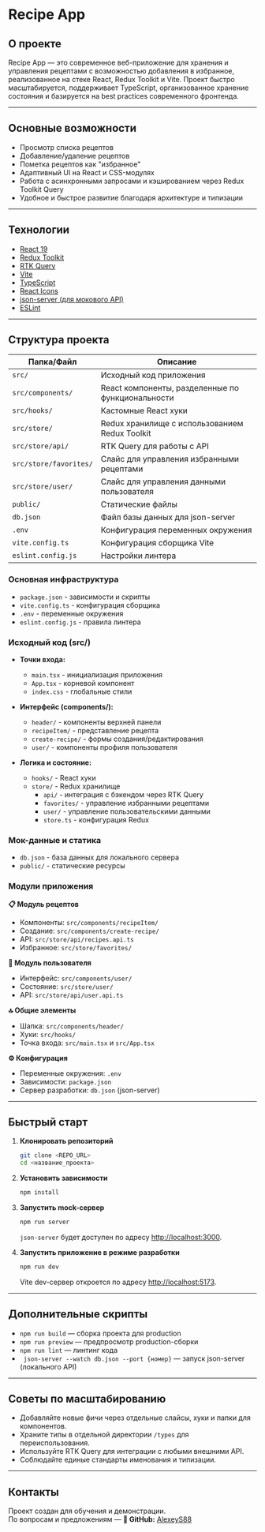 # Recipe App

## О проекте

Recipe App — это современное веб-приложение для хранения и управления рецептами с возможностью добавления в избранное, реализованное на стеке React, Redux Toolkit и Vite. Проект быстро масштабируется, поддерживает TypeScript, организованное хранение состояния и базируется на best practices современного фронтенда.

---

## Основные возможности

- Просмотр списка рецептов
- Добавление/удаление рецептов
- Пометка рецептов как "избранное"
- Адаптивный UI на React и CSS-модулях
- Работа с асинхронными запросами и кэшированием через Redux Toolkit Query
- Удобное и быстрое развитие благодаря архитектуре и типизации

---

## Технологии

- [React 19](https://react.dev/)
- [Redux Toolkit](https://redux-toolkit.js.org/)
- [RTK Query](https://redux-toolkit.js.org/rtk-query/overview)
- [Vite](https://vitejs.dev/)
- [TypeScript](https://www.typescriptlang.org/)
- [React Icons](https://react-icons.github.io/react-icons/)
- [json-server (для мокового API)](https://github.com/typicode/json-server)
- [ESLint](https://eslint.org/)

---

## Структура проекта

| Папка/Файл | Описание |
|------------|----------|
| `src/` | Исходный код приложения |
| `src/components/` | React компоненты, разделенные по функциональности |
| `src/hooks/` | Кастомные React хуки |
| `src/store/` | Redux хранилище с использованием Redux Toolkit |
| `src/store/api/` | RTK Query для работы с API |
| `src/store/favorites/` | Слайс для управления избранными рецептами |
| `src/store/user/` | Слайс для управления данными пользователя |
| `public/` | Статические файлы |
| `db.json` | Файл базы данных для json-server |
| `.env` | Конфигурация переменных окружения |
| `vite.config.ts` | Конфигурация сборщика Vite |
| `eslint.config.js` | Настройки линтера |

### Основная инфраструктура
- `package.json` - зависимости и скрипты
- `vite.config.ts` - конфигурация сборщика
- `.env` - переменные окружения
- `eslint.config.js` - правила линтера

### Исходный код (src/)
- **Точки входа:**
    - `main.tsx` - инициализация приложения
    - `App.tsx` - корневой компонент
    - `index.css` - глобальные стили

- **Интерфейс (components/):**
    - `header/` - компоненты верхней панели
    - `recipeItem/` - представление рецепта
    - `create-recipe/` - формы создания/редактирования
    - `user/` - компоненты профиля пользователя

- **Логика и состояние:**
    - `hooks/` - React хуки
    - `store/` - Redux хранилище
        - `api/` - интеграция с бэкендом через RTK Query
        - `favorites/` - управление избранными рецептами
        - `user/` - управление пользовательскими данными
        - `store.ts` - конфигурация Redux

### Мок-данные и статика
- `db.json` - база данных для локального сервера
- `public/` - статические ресурсы


### Модули приложения

**📋 Модуль рецептов**
- Компоненты: `src/components/recipeItem/`
- Создание: `src/components/create-recipe/`
- API: `src/store/api/recipes.api.ts`
- Избранное: `src/store/favorites/`

**👤 Модуль пользователя**
- Интерфейс: `src/components/user/`
- Состояние: `src/store/user/`
- API: `src/store/api/user.api.ts`

**🔝 Общие элементы**
- Шапка: `src/components/header/`
- Хуки: `src/hooks/`
- Точка входа: `src/main.tsx` и `src/App.tsx`

**⚙️ Конфигурация**
- Переменные окружения: `.env`
- Зависимости: `package.json`
- Сервер разработки: `db.json` (json-server)
---

## Быстрый старт

1. **Клонировать репозиторий**
   ```bash
   git clone <REPO_URL>
   cd <название_проекта>
   ```

2. **Установить зависимости**
   ```bash
   npm install
   ```

3. **Запустить mock-сервер**
   ```bash
   npm run server
   ```
   `json-server` будет доступен по адресу [http://localhost:3000](http://localhost:3000).

4. **Запустить приложение в режиме разработки**
   ```bash
   npm run dev
   ```
   Vite dev-сервер откроется по адресу [http://localhost:5173](http://localhost:5173).

---

## Дополнительные скрипты

- `npm run build` — сборка проекта для production
- `npm run preview` — предпросмотр production-сборки
- `npm run lint` — линтинг кода
- ` json-server --watch db.json --port {номер}` — запуск json-server (локального API)

---

## Советы по масштабированию

- Добавляйте новые фичи через отдельные слайсы, хуки и папки для компонентов.
- Храните типы в отдельной директории `/types` для переиспользования.
- Используйте RTK Query для интеграции с любыми внешними API.
- Соблюдайте единые стандарты именования и типизации.

---

## Контакты

Проект создан для обучения и демонстрации.  
По вопросам и предложениям — **📁 GitHub:**
[AlexeyS88](https://github.com/AlexeyS88)